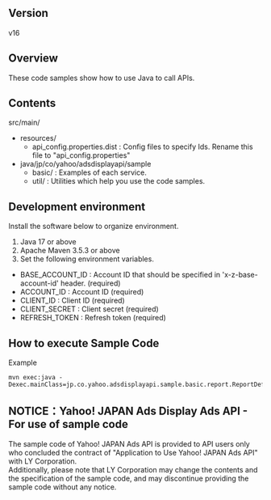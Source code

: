 ## Version

v16

## Overview

These code samples show how to use Java to call APIs.

## Contents

src/main/
  - resources/
    - api_config.properties.dist    : Config files to specify Ids. Rename this file to "api_config.properties"
  - java/jp/co/yahoo/adsdisplayapi/sample
    - basic/                      : Examples of each service.
    - util/                       : Utilities which help you use the code samples.

## Development environment

Install the software below to organize environment.

1. Java 17 or above
2. Apache Maven 3.5.3 or above
3. Set the following environment variables.
  - BASE_ACCOUNT_ID      : Account ID that should be specified in 'x-z-base-account-id' header. (required)
  - ACCOUNT_ID           : Account ID (required)
  - CLIENT_ID            : Client ID (required)
  - CLIENT_SECRET        : Client secret (required)
  - REFRESH_TOKEN        : Refresh token (required)

## How to execute Sample Code

Example
```
mvn exec:java -Dexec.mainClass=jp.co.yahoo.adsdisplayapi.sample.basic.report.ReportDefinitionServiceSample
```

## NOTICE：Yahoo! JAPAN Ads Display Ads API - For use of sample code

The sample code of Yahoo! JAPAN Ads API is provided to API users only who concluded the contract of "Application to Use Yahoo! JAPAN Ads API" with LY Corporation.  
Additionally, please note that LY Corporation may change the contents and the specification of the sample code, and may discontinue providing the sample code without any notice.  
